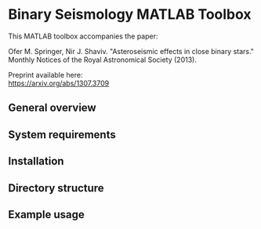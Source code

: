Binary Seismology MATLAB Toolbox
================================

This MATLAB toolbox accompanies the paper:

Ofer M. Springer, Nir J. Shaviv. "Asteroseismic effects in close binary stars."  
Monthly Notices of the Royal Astronomical Society (2013).

Preprint available here:  
https://arxiv.org/abs/1307.3709

General overview
----------------

System requirements
-------------------

Installation
------------

Directory structure
-------------------

Example usage
-------------

